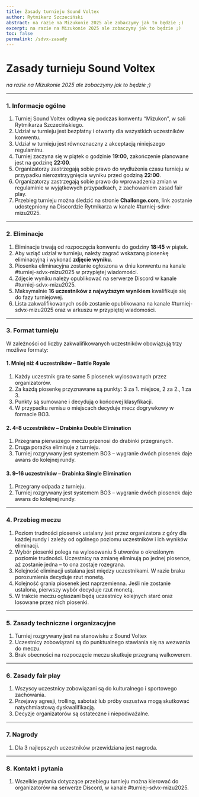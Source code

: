```yaml
---
title: Zasady turnieju Sound Voltex
author: Rytmikarz Szczeciński
abstract: na razie na Mizukonie 2025 ale zobaczymy jak to będzie ;)
excerpt: na razie na Mizukonie 2025 ale zobaczymy jak to będzie ;)
toc: false
permalink: /sdvx-zasady
---
```


# Zasady turnieju Sound Voltex

*na razie na Mizukonie 2025 ale zobaczymy jak to będzie ;)*

------



### **1. Informacje ogólne**

1. Turniej Sound Voltex odbywa się podczas konwentu “Mizukon”, w sali Rytmikarza Szczecińskiego.
2. Udział w turnieju jest bezpłatny i otwarty dla wszystkich uczestników konwentu.
3. Udział w turnieju jest równoznaczny z akceptacją niniejszego regulaminu.
4. Turniej zaczyna się w piątek o godzinie **19:00,** zakończenie planowane jest na godzinę **22:00**.
5. Organizatorzy zastrzegają sobie prawo do wydłużenia czasu turnieju w przypadku nierozstrzygnięcia wyniku przed godziną **22:00**.
6. Organizatorzy zastrzegają sobie prawo do wprowadzenia zmian w regulaminie w wyjątkowych przypadkach, z zachowaniem zasad fair play.
7. Przebieg turnieju można śledzić na stronie **Challonge.com**, link zostanie udostępniony na Discordzie Rytmikarza w kanale #turniej-sdvx-mizu2025.



------



### **2. Eliminacje**

1. Eliminacje trwają od rozpoczęcia konwentu do godziny **18:45** w piątek.
2. Aby wziąć udział w turnieju, należy zagrać wskazaną piosenkę eliminacyjną i wykonać **zdjęcie wyniku**.
3. Piosenka eliminacyjna zostanie ogłoszona w dniu konwentu na kanale #turniej-sdvx-mizu2025 w przypiętej wiadomości.
4. Zdjęcie wyniku należy opublikować na serwerze Discord w kanale #turniej-sdvx-mizu2025.
5. Maksymalnie **16 uczestników z najwyższym wynikiem** kwalifikuje się do fazy turniejowej.
6. Lista zakwalifikowanych osób zostanie opublikowana na kanale #turniej-sdvx-mizu2025 oraz w arkuszu w przypiętej wiadomości.



------



### **3. Format turnieju**

W zależności od liczby zakwalifikowanych uczestników obowiązują trzy możliwe formaty:

#### **1. Mniej niż 4 uczestników –** **Battle Royale**

1. Każdy uczestnik gra te same 5 piosenek wylosowanych przez organizatorów.
2. Za każdą piosenkę przyznawane są punkty: 3 za 1. miejsce, 2 za 2., 1 za 3.
3. Punkty są sumowane i decydują o końcowej klasyfikacji.
4. W przypadku remisu o miejscach decyduje mecz dogrywkowy w formacie BO3.

#### **2. 4–8 uczestników –** **Drabinka Double Elimination**

1. Przegrana pierwszego meczu przenosi do drabinki przegranych.
2. Druga porażka eliminuje z turnieju.
3. Turniej rozgrywany jest systemem BO3 – wygranie dwóch piosenek daje awans do kolejnej rundy.

#### **3. 9–16 uczestników –** **Drabinka Single Elimination**

1. Przegrany odpada z turnieju.
2. Turniej rozgrywany jest systemem BO3 – wygranie dwóch piosenek daje awans do kolejnej rundy.



------



### **4. Przebieg meczu**

1. Poziom trudności piosenek ustalany jest przez organizatora z góry dla każdej rundy i zależy od ogólnego poziomu uczestników i ich wyników eliminacji.
2. Wybór piosenki polega na wylosowaniu 5 utworów o określonym poziomie trudności. Uczestnicy na zmianę eliminują po jednej piosence, aż zostanie jedna – to ona zostaje rozegrana.
3. Kolejność eliminacji ustalana jest między uczestnikami. W razie braku porozumienia decyduje rzut monetą.
4. Kolejność grania piosenek jest naprzemienna. Jeśli nie zostanie ustalona, pierwszy wybór decyduje rzut monetą.
5. W trakcie meczu ogłaszani będą uczestnicy kolejnych starć oraz losowane przez nich piosenki.



------



### **5. Zasady techniczne i organizacyjne**

1. Turniej rozgrywany jest na stanowisku z Sound Voltex
2. Uczestnicy zobowiązani są do punktualnego stawiania się na wezwania do meczu.
3. Brak obecności na rozpoczęcie meczu skutkuje przegraną walkowerem.



------



### **6. Zasady fair play**

1. Wszyscy uczestnicy zobowiązani są do kulturalnego i sportowego zachowania.
2. Przejawy agresji, trolling, sabotaż lub próby oszustwa mogą skutkować natychmiastową dyskwalifikacją.
3. Decyzje organizatorów są ostateczne i niepodważalne.



------



### **7. Nagrody**

1. Dla 3 najlepszych uczestników przewidziana jest nagroda.



------



### **8. Kontakt i pytania**

1. Wszelkie pytania dotyczące przebiegu turnieju można kierować do organizatorów na serwerze Discord, w kanale #turniej-sdvx-mizu2025.
